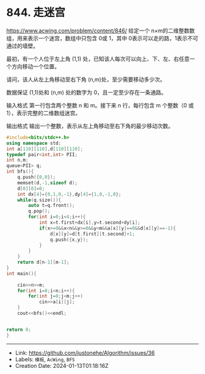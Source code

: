 # 844. 走迷宫

https://www.acwing.com/problem/content/846/
给定一个 n×m的二维整数数组，用来表示一个迷宫，数组中只包含 0或 1，其中 0表示可以走的路，1表示不可通过的墙壁。

最初，有一个人位于左上角 (1,1) 处，已知该人每次可以向上、下、左、右任意一个方向移动一个位置。

请问，该人从左上角移动至右下角 (n,m)处，至少需要移动多少次。

数据保证 (1,1)处和 (n,m) 处的数字为 0，且一定至少存在一条通路。

输入格式
第一行包含两个整数 n 和 m。接下来 n 行，每行包含 m 个整数（0 或 1），表示完整的二维数组迷宫。

输出格式
输出一个整数，表示从左上角移动至右下角的最少移动次数。
```c++
#include<bits/stdc++.h>
using namespace std;
int a[110][110],d[110][110];
typedef pair<int,int> PII;
int n,m;
queue<PII> q;
int bfs(){
	q.push({0,0});
	memset(d,-1,sizeof d);
	d[0][0]=0;
	int dx[4]={0,1,0,-1},dy[4]={1,0,-1,0};
	while(q.size()){
		auto t=q.front();
		q.pop();
		for(int i=0;i<4;i++){
			int x=t.first+dx[i],y=t.second+dy[i];
			if(x>=0&&x<n&&y>=0&&y<m&&a[x][y]==0&&d[x][y]==-1){
				d[x][y]=d[t.first][t.second]+1;
				q.push({x,y});
			}
		}
	}
	return d[n-1][m-1];
}
int main(){
	
	cin>>n>>m;
	for(int i=0;i<n;i++){
		for(int j=0;j<m;j++)
			cin>>a[i][j];
	}
	cout<<bfs()<<endl;


return 0;
}
```

---

* Link: https://github.com/justonehe/Algorithm/issues/36
* Labels: `模板`, `AcWing`, `BFS`
* Creation Date: 2024-01-13T01:18:16Z

